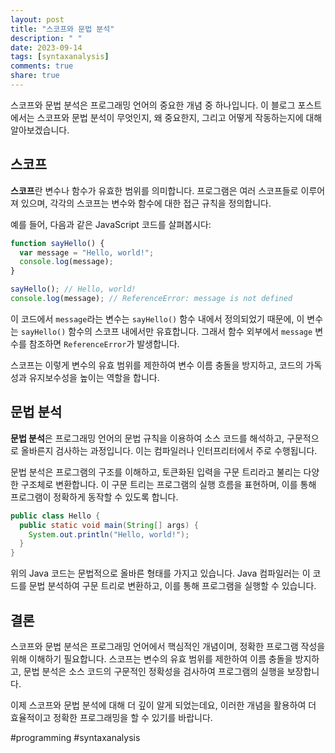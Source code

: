 ```yaml
---
layout: post
title: "스코프와 문법 분석"
description: " "
date: 2023-09-14
tags: [syntaxanalysis]
comments: true
share: true
---
```


스코프와 문법 분석은 프로그래밍 언어의 중요한 개념 중 하나입니다. 이 블로그 포스트에서는 스코프와 문법 분석이 무엇인지, 왜 중요한지, 그리고 어떻게 작동하는지에 대해 알아보겠습니다.

## 스코프

**스코프**란 변수나 함수가 유효한 범위를 의미합니다. 프로그램은 여러 스코프들로 이루어져 있으며, 각각의 스코프는 변수와 함수에 대한 접근 규칙을 정의합니다.

예를 들어, 다음과 같은 JavaScript 코드를 살펴봅시다:

```javascript
function sayHello() {
  var message = "Hello, world!";
  console.log(message);
}

sayHello(); // Hello, world!
console.log(message); // ReferenceError: message is not defined
```

이 코드에서 `message`라는 변수는 `sayHello()` 함수 내에서 정의되었기 때문에, 이 변수는 `sayHello()` 함수의 스코프 내에서만 유효합니다. 그래서 함수 외부에서 `message` 변수를 참조하면 `ReferenceError`가 발생합니다.

스코프는 이렇게 변수의 유효 범위를 제한하여 변수 이름 충돌을 방지하고, 코드의 가독성과 유지보수성을 높이는 역할을 합니다.

## 문법 분석

**문법 분석**은 프로그래밍 언어의 문법 규칙을 이용하여 소스 코드를 해석하고, 구문적으로 올바른지 검사하는 과정입니다. 이는 컴파일러나 인터프리터에서 주로 수행됩니다.

문법 분석은 프로그램의 구조를 이해하고, 토큰화된 입력을 구문 트리라고 불리는 다양한 구조체로 변환합니다. 이 구문 트리는 프로그램의 실행 흐름을 표현하며, 이를 통해 프로그램이 정확하게 동작할 수 있도록 합니다.

```java
public class Hello {
  public static void main(String[] args) {
    System.out.println("Hello, world!");
  }
}
```

위의 Java 코드는 문법적으로 올바른 형태를 가지고 있습니다. Java 컴파일러는 이 코드를 문법 분석하여 구문 트리로 변환하고, 이를 통해 프로그램을 실행할 수 있습니다.

## 결론

스코프와 문법 분석은 프로그래밍 언어에서 핵심적인 개념이며, 정확한 프로그램 작성을 위해 이해하기 필요합니다. 스코프는 변수의 유효 범위를 제한하여 이름 충돌을 방지하고, 문법 분석은 소스 코드의 구문적인 정확성을 검사하여 프로그램의 실행을 보장합니다.

이제 스코프와 문법 분석에 대해 더 깊이 알게 되었는데요, 이러한 개념을 활용하여 더 효율적이고 정확한 프로그래밍을 할 수 있기를 바랍니다.

#programming #syntaxanalysis